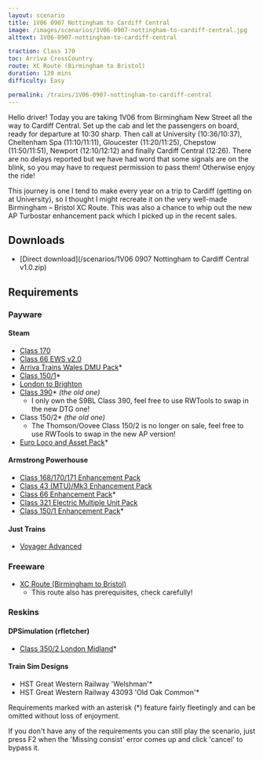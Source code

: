 ```yaml
---
layout: scenario
title: 1V06 0907 Nottingham to Cardiff Central
image: /images/scenarios/1V06-0907-nottingham-to-cardiff-central.jpg
alttext: 1V06-0907-nottingham-to-cardiff-central

traction: Class 170
toc: Arriva CrossCountry
route: XC Route (Birmingham to Bristol)
duration: 120 mins
difficulty: Easy

permalink: /trains/1V06-0907-nottingham-to-cardiff-central
---
```


Hello driver! Today you are taking 1V06 from Birmingham New Street all the way to Cardiff Central. Set up the cab and let the passengers on board, ready for departure at 10:30 sharp. Then call at University (10:36/10:37), Cheltenham Spa (11:10/11:11), Gloucester (11:20/11:25), Chepstow (11:50/11:51), Newport (12:10/12:12) and finally Cardiff Central (12:26). There are no delays reported but we have had word that some signals are on the blink, so you may have to request permission to pass them! Otherwise enjoy the ride!

This journey is one I tend to make every year on a trip to Cardiff (getting on at University), so I thought I might recreate it on the very well-made Birmingham – Bristol XC Route. This was also a chance to whip out the new AP Turbostar enhancement pack which I picked up in the recent sales.

## Downloads
* [Direct download](/scenarios/1V06 0907 Nottingham to Cardiff Central v1.0.zip)

## Requirements

### Payware

#### Steam
* [Class 170](http://store.steampowered.com/app/208364)
* [Class 66 EWS v2.0](http://store.steampowered.com/app/222568)
* [Arriva Trains Wales DMU Pack](https://store.steampowered.com/app/376941)*
* [Class 150/1](https://store.steampowered.com/app/448184)*
* [London to Brighton](https://store.steampowered.com/app/208280)
* [Class 390](https://store.steampowered.com/app/208343)* *(the old one)*
    * I only own the S9BL Class 390, feel free to use RWTools to swap in the new DTG one!
* Class 150/2* *(the old one)*
    * The Thomson/Oovee Class 150/2 is no longer on sale, feel free to use RWTools to swap in the new AP version!
* [Euro Loco and Asset Pack](http://store.steampowered.com/app/208300)*


#### Armstrong Powerhouse
* [Class 168/170/171 Enhancement Pack](https://www.armstrongpowerhouse.com/index.php?route=product/product&path=36_89&product_id=185)
* [Class 43 (MTU)/Mk3 Enhancement Pack](https://www.armstrongpowerhouse.com/index.php?route=product/product&path=36_89&product_id=168)
* [Class 66 Enhancement Pack](https://www.armstrongpowerhouse.com/index.php?route=product/product&path=36_89&product_id=173)*
* [Class 321 Electric Multiple Unit Pack](https://www.armstrongpowerhouse.com/index.php?route=product/product&path=45_84&product_id=137)
* [Class 150/1 Enhancement Pack](https://www.armstrongpowerhouse.com/index.php?route=product/product&path=36_89&product_id=175)*

#### Just Trains
* [Voyager Advanced](https://www.justtrains.net/product/voyager-advanced-download)

### Freeware
* [XC Route (Birmingham to Bristol)](xcroute.ml)
    * This route also has prerequisites, check carefully!

### Reskins

#### DPSimulation (rfletcher)
* [Class 350/2 London Midland](https://www.dpsimulation.org.uk/rf72reskins.html#RFEMU)*

#### Train Sim Designs
* HST Great Western Railway 'Welshman'*
* HST Great Western Railway 43093 'Old Oak Common'*

Requirements marked with an asterisk (*) feature fairly fleetingly and can be omitted without loss of enjoyment. 

If you don't have any of the requirements you can still play the scenario, just press F2 when the 'Missing consist' error comes up and click 'cancel' to bypass it.